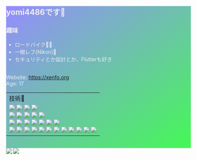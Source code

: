 <div style="background: linear-gradient(to bottom right, #4433ff8f, #44f955); background-size: cover;opacity:1;color:#eeeeee">

## yomi4486です🌱
### 趣味
- ロードバイク🚴‍♀️
- 一眼レフ(Nikon)📸
- セキュリティとか設計とか、Flutterも好き

<br>Website: https://xenfo.org
<br>Age: 17
<table>
  <tr>
    <td>技術🔧</td>
  </tr>
  <tr>
    <td>
        <img src="https://img.shields.io/badge/-Docker-EEE.svg?logo=docker&style=flat">
        <img src="https://img.shields.io/badge/-k8s-EEE.svg?logo=kubernetes&style=flat">
        <img src="https://img.shields.io/badge/-HTML5-333.svg?logo=html5&style=flat">
        <img src="https://img.shields.io/badge/-CSS3-1572B6.svg?logo=css3&style=flat">
        <br>
        <img src="https://img.shields.io/badge/-JavaScript-276DC3.svg?logo=javascript&style=flat">
        <img src="https://img.shields.io/badge/-Node.js-555.svg?logo=nodedotjs&style=flat">
        <img src="https://img.shields.io/badge/-TypeScript-555.svg?logo=typescript&style=flat">
        <img src="https://img.shields.io/badge/-Python-F9DC3E.svg?logo=python&style=flat">
        <img src="https://img.shields.io/badge/-Flask-000000.svg?logo=flask&style=flat">
        <br>
        <img src="https://img.shields.io/badge/-Go-555.svg?logo=go&style=flat">
        <img src="https://img.shields.io/badge/-Java-F80000.svg?logo=&style=flat">
        <img src="https://img.shields.io/badge/-C-00599C.svg?logo=c&style=flat">
        <img src="https://img.shields.io/badge/-C++-00599C.svg?logo=cplusplus&style=flat">
        <img src="https://img.shields.io/badge/-Rust-555.svg?logo=rust&style=flat">
        <img src="https://img.shields.io/badge/-PostgreSQL-555.svg?logo=postgresql&style=flat">
        <img src="https://img.shields.io/badge/-Erlang-555.svg?logo=erlang&style=flat">
        <br>
        <img src="https://img.shields.io/badge/FastAPI-555.svg?logo=fastapi&style=flat">
        <img src="https://img.shields.io/badge/Rocket-555.svg?logo=rocket&style=flat">
        <img src="https://img.shields.io/badge/TensorFlow-555.svg?logo=tensorflow&style=flat">
        <img src="https://img.shields.io/badge/Keras-555.svg?logo=keras&style=flat">
        <img src="https://img.shields.io/badge/PyTorch-555.svg?logo=pytorch&style=flat">
        <img src="https://img.shields.io/badge/assembly-555.svg?logo=assembly&style=flat">
        <img src="https://img.shields.io/badge/Discord.py/Pycord-555.svg?logo=discord&style=flat">
        <img src="https://img.shields.io/badge/Flutter-555.svg?logo=flutter&style=flat">
        <img src="https://img.shields.io/badge/Dart-555.svg?logo=dart&style=flat">
        <img src="https://img.shields.io/badge/Firebase-555.svg?logo=firebase&style=flat">
        <img src="https://img.shields.io/badge/GoogleCloudPlatform-555.svg?logo=googlecloud&style=flat">
        <img src="https://img.shields.io/badge/QEMU-555.svg?logo=qemu&style=flat">
    </td>
  </tr>
</table>
<br>
<a href="https://github.com/anuraghazra/github-readme-stats">
  <img align="left" src="https://github-readme-stats.vercel.app/api?username=yomi4486&count_private=true&show_icons=true&theme=ambient_gradient" />
</a>
<a href="https://github.com/anuraghazra/github-readme-stats">
  <img align="left" src="https://github-readme-stats.vercel.app/api/top-langs/?username=yomi4486&layout=compact&theme=ambient_gradient" />
</a>
</div>
